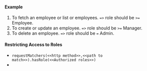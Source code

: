 #### Example
1. To fetch an employee or list or employees. `=>` role should be `>=` Employee.
2. To create or update an employee. `=>` role should be `>=` Manager.
3. To delete an employee. `=>` role should be `=` Admin.
#### Restricting Access to Roles
- `requestMatchers(<<http method>>,<<path to match>>).hasRole(<<Authorized roles>>)` 
- 